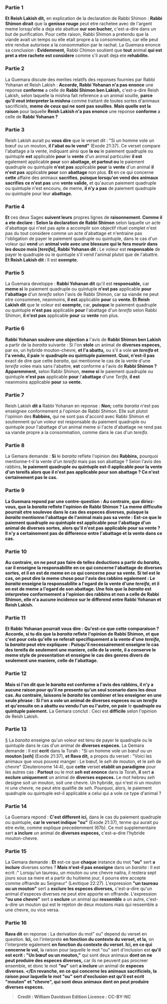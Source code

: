 
### Partie 1
<b>Et Reish Lakish dit,</b> en explication de la declaration de Rabbi Shimon : <b>Rabbi Shimon dirait</b> que la <b>genisse rouge</b> peut etre rachetee</b> avec de l'argent meme lorsqu'elle a deja ete abattue <b>sur son bucher,</b> c'est-a-dire dans un but de purification. Pour cette raison, Rabbi Shimon a pretendu que la viande avait un temps ou elle etait propre a la consommation, car elle peut etre rendue autorisee a la consommation par le rachat. La Guemara enonce sa conclusion : <b>Evidemment,</b> Rabbi Chimon soutient que <b>tout</b> animal <b>qui est pret a etre rachete est considere</b> comme s'il avait deja ete <b>rehabilite.</b>

### Partie 2
La Guemara discute des merites relatifs des reponses fournies par Rabbi Yohanan et Reish Lakish : <b>Accorde, Rabbi Yohanan n'a pas enonce</b> une reponse <b>conforme</b> a celle de <b>Rabbi Shimon ben Lakish,</b> c'est-a-dire Reish Lakish, selon laquelle la mishna fait reference a un animal souille, <b>parce qu'il veut interpreter la mishna</b> comme traitant de toutes sortes d'animaux sacrificiels, <b>meme de ceux qui ne sont pas souilles</b>. <b>Mais quelle est la raison</b> pour laquelle <b>Reish Lakish n'a pas enonce</b> une reponse <b>conforme</b> a celle de <b>Rabbi Yohanan ?</b>

### Partie 3
Reish Lakish aurait pu <b>vous dire</b> que le verset dit : "Si un homme vole un bœuf ou un mouton, <b>il l'abat ou le vend"</b> (Exode 21:37). Ce verset compare l'abattage a la vente, indiquant ainsi que <b>la ou</b> le paiement quadruple ou quintuple <b>est</b> applicable <b>pour</b> la <b>vente</b> d'un animal particulier <b>il est</b> egalement applicable <b>pour</b> son <b>abattage, et partout ou</b> le paiement quadruple ou quintuple <b>n'est pas</b> applicable <b>pour</b> la <b>vente</b> d'un animal <b>il n'est pas</b> applicable <b>pour</b> son <b>abattage</b> non plus. <b>Et</b> en ce qui concerne <b>cette</b> affaire des animaux <b>sacrifies</b>, <b>puisque lorsqu'on vend des animaux sacrifies</b> <b>ce n'est pas</b> une <b>vente valide,</b> et qu'aucun paiement quadruple ou quintuple n'est encouru, de meme, <b>il n'y a pas</b> de paiement quadruple ou quintuple pour leur <b>abattage.</b>

### Partie 4
<b>Et</b> ces deux Sages <b>suivent leurs</b> propres lignes de <b>raisonnement. Comme il a ete declare : Selon la declaration de Rabbi Shimon</b> selon laquelle un acte d'abattage qui n'est pas apte a accomplir son objectif rituel complet n'est pas du tout considere comme un acte d'abattage et n'entraine pas l'obligation de payer le paiement quadruple ou quintuple, dans le cas d'un voleur qui <b>vend</b> un <b>animal vole avec une blessure qui le fera mourir dans les douze mois [<i>tereifa</i>], Rabbi Yohanan dit : </b> Le voleur est <b>responsable</b> de payer le quadruple ou le quintuple s'il vend l'animal plutot que de l'abattre. <b>Et Reish Lakish dit : </b> Il est <b>exempte.</b>

### Partie 5
La Guemara developpe : <b>Rabbi Yohanan dit</b> qu'il est <b>responsable,</b> car <b>meme si</b> le paiement quadruple ou quintuple <b>n'est pas</b> applicable <b>pour l'abattage</b> d'un <i>tereifa</i> selon l'avis de Rabbi Shimon, car sa viande ne peut etre consommee, neanmoins, <b>il est</b> applicable <b>pour</b> sa <b>vente. Et Reish Lakish dit</b> que le voleur est <b>exempte,</b> car, <b>puisque</b> le paiement quadruple ou quintuple <b>n'est pas</b> applicable <b>pour</b> l'abattage</b> d'un <i>tereifa</i> selon Rabbi Shimon, <b>il n'est pas</b> applicable <b>pour</b> sa <b>vente</b> non plus.

### Partie 6
<b>Rabbi Yohanan souleve une objection a</b> l'avis de <b>Rabbi Shimon ben Lakish</b> a partir de la <i>baraita</i> suivante : Si l'on <b>stole</b> un animal de <b>diverses especes,</b> par ex, un hybride mouton-chevre, <b>et l'a abattu,</b> ou s'il a vole <b>un <i>tereifa</i> et l'a vendu, il paie</b> le <b>quadruple ou quintuple paiement. Quoi, n'est-il pas</b> exact de dire que cette <i>baraita</i>, qui mentionne le cas de la vente d'une <i>tereifa</i> volee mais sans l'abattre, <b>est</b> conforme a l'avis de <b>Rabbi Shimon ? Apparemment,</b> selon Rabbi Shimon, <b>meme si</b> le paiement quadruple ou quintuple <b>n'est pas</b> applicable <b>pour</b> l'<b>abattage</b> d'une <i>Terifa</i>, <b>il est</b> neanmoins applicable <b>pour</b> sa <b>vente.</b>

### Partie 7
Reish Lakish <b>dit a</b> Rabbi Yohanan en reponse : <b>Non;</b> cette <i>baraita</i> n'est pas enseignee conformement a l'opinion de Rabbi Shimon. Elle suit plutot l'opinion des <b>Rabbins,</b> qui ne sont pas d'accord avec Rabbi Shimon et soutiennent qu'un voleur est responsable du paiement quadruple ou quintuple pour l'abattage d'un animal meme si l'acte d'abattage ne rend pas sa viande propre a la consommation, comme dans le cas d'un <i>tereifa</i>.

### Partie 8
La Gemara demande : <b>Si</b> le <i>baraita</i> reflete l'opinion des <b>Rabbins,</b> pourquoi mentionne-t-il la vente d'un <i>tereifa</i> mais pas son abattage ? Selon l'avis des rabbins, <b>le paiement quadruple ou quintuple est-il applicable <b>pour</b> la <b>vente</b> d'un <b>tereifa</i></b> alors que <b>il n'est pas</b> applicable <b>pour</b> son <b>abattage ?</b> Ce n'est certainement pas le cas.

### Partie 9
La Guemara repond par une contre-question : <b>Au contraire, que</b> diriez-vous, que la <i>baraita</i> reflete l'opinion de <b>Rabbi Shimon ?</b> La meme difficulte pourrait etre soulevee dans le cas des <b>especes diverses,</b> puisque la <i>baraita</i> mentionne l'abattage de l'animal mais pas sa vente : <b>Est-ce que</b> le paiement quadruple ou quintuple est applicable <b>pour</b> l'<b>abattage</b> d'un animal de diverses sortes, alors <b>qu'il n'est pas</b> applicable <b>pour</b> sa <b>vente ?</b> Il n'y a certainement pas de difference entre l'abattage et la vente dans ce cas.

### Partie 10
<b>Au contraire,</b> on ne peut pas faire de telles deductions a partir du <i>baraita</i>, car il <b>enseigne</b> la responsabilite en ce qui concerne l'<b>abattage</b> de diverses sortes, <b>et il en est de meme</b> en ce qui concerne <b>pour</b> sa <b>vente. </b> Si tel est le cas, on peut <b>dire</b> la meme chose <b>pour</b> l'avis des <b>rabbins egalement :</b> Le <i>baraita</i> <b>enseigne</b> la responsabilite a l'egard de la <b>vente</b> d'une <i>tereifa</i>, <b>et il en est de meme</b> a l'egard <b>de</b> son <b>abattage. </b> Une fois que la <i>baraita</i> est interpretee conformement a l'opinion des rabbins et non a celle de Rabbi Shimon, elle n'a aucune incidence sur le differend entre Rabbi Yohanan et Reish Lakish.

### Partie 11
<b>Et Rabbi Yohanan</b> pourrait <b>vous dire : Qu'est-ce</b> que <b>cette comparaison</b> ? <b>Accorde, si tu dis</b> que la <i>baraita</i> reflete l'opinion de <b>Rabbi Shimon,</b> et que c'est pour cela qu'elle se referait specifiquement a la vente d'une <i>tereifa</i>, la <i>baraita</i> peut etre expliquee : <b>Puisqu'il</b> necessairement <b>enseigne</b> le cas des <b>tereifa</i> de</b> seulement <b>une</b> maniere, celle de la vente, il a conserve le meme style de presentation et <b>enseigne</b> le cas des <b>genres divers de</b> seulement <b>une</b> maniere, celle de l'abattage.

### Partie 12
<b>Mais si l'on dit</b> que le <i>baraita</i> est conforme a l'avis des <b>rabbins,</b> il n'y a aucune raison pour qu'il ne presente qu'un seul scenario dans les deux cas. Au contraire, <b>laissons</b> le <i>baraita</i> <b>les combiner et les enseigner</b> en une seule phrase : <b>Si l'on a vole</b> un animal de <b>diverses especes ou un <i>tereifa</i></b> et qu'ensuite on a <b>abattu ou vendu</b> l'un ou l'autre, on paie</b> le <b>quadruple ou quintuple paiement.</b> La Gemara conclut : Ceci est <b>difficile</b> selon l'opinion de Reish Lakish.

### Partie 13
§ La <i>baraita</i> enseigne qu'un voleur est tenu de payer le quadruple ou le quintuple dans le cas d'un animal de <b>diverses especes.</b> La Gemara demande : Il est <b>ecrit</b> dans la Torah : "Si un homme vole un bœuf ou un <b>mouton [<i>seh</i>]</b> (Exode 21:37), <b>et Rava dit,</b> a propos du verset : "Voici les animaux que vous pouvez manger : Le bœuf, le <i>seh</i> de mouton, et le <i>seh</i> de chevre" (Deuteronome 14:4), que <b>cette</b> verset <b>etablit un paradigme</b> pour les autres cas : <b>Partout</b> ou le mot <b><i>seh</i> est enonce</b> dans la Torah, <b>il</b> sert <b>a exclure uniquement</b> un animal de <b>diverses especes.</b> Le mot hebreu <i>seh</i> designe soit un mouton, soit une chevre. Un hybride, qui n'est ni un mouton ni une chevre, ne peut etre qualifie de <i>seh</i>. Pourquoi, alors, le paiement quadruple ou quintuple est-il applicable a celui qui a vole ce type d'animal ?

### Partie 14
La Guemara repond : <b>C'est different ici,</b> dans le cas du paiement quadruple ou quintuple, <b>car le verset indique "ou"</b> (Exode 21:37), terme qui aurait pu etre evite, comme explique precedemment (67b). Ce mot supplementaire sert <b>a inclure</b> un animal de <b>diverses especes,</b> c'est-a-dire l'hybride mouton-chevre.

### Partie 15
La Gemara demande : <b>Et</b> est-ce que <b>chaque</b> instance du mot <b>"ou"</b> sert <b>a inclure</b> diverses sortes ? <b>Mais n'est-il pas enseigne</b> dans un <i>baraita</i> : Il est ecrit :" Lorsqu'un taureau, un mouton ou une chevre naitra, il restera sept jours sous sa mere et a partir du huitieme jour, il pourra etre accepte comme offrande au Seigneur" (Levitique 22:27). L'expression <b>"un taureau ou un mouton"</b> sert a <b>exclure les especes diverses,</b> c'est-a-dire qu'un animal d'especes diverses ne peut etre apporte en offrande. L'expression <b>"ou une chevre"</b> sert a <b>exclure</b> un animal qui <b>ressemble</b> a un autre, c'est-a-dire un mouton qui est le rejeton de deux moutons mais qui ressemble a une chevre, ou vice versa.

### Partie 16
<b>Rava dit</b> en reponse : La derivation du mot" ou" depend du verset en question. <b>Ici,</b> on l'interprete <b>en fonction du contexte du verset, et la,</b> on l'interprete egalement <b>en fonction du contexte du verset. Ici, en ce qui concerne le vol,</b> la raison pour laquelle le mot "ou" sert d'inclusion est <b>qu'il est ecrit : "Un bœuf ou un mouton,"</b> qui sont deux animaux <b>dont on ne peut produire des especes diverses,</b> car ils ne peuvent pas procreer ensemble, et donc le mot <b>"ou"</b> sert <b>a inclure</b> un animal de <b>especes diverses. </En revanche, en ce qui concerne les animaux sacrificiels, la raison pour laquelle le mot "ou" sert d'exclusion est qu'il est ecrit "mouton" et "chevre", qui sont deux animaux dont on peut produire diverses especes.

>Credit : William Davidson Edition
>Licence : CC-BY-NC